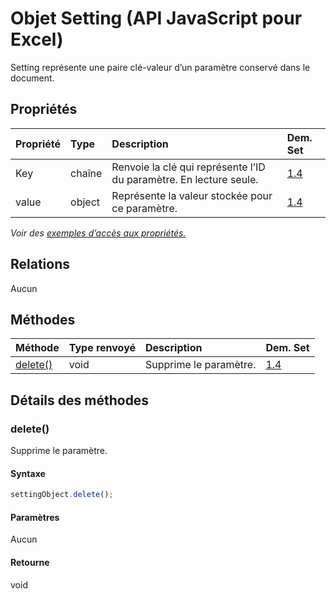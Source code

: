 # <a name="setting-object-javascript-api-for-excel"></a>Objet Setting (API JavaScript pour Excel)

Setting représente une paire clé-valeur d’un paramètre conservé dans le document.

## <a name="properties"></a>Propriétés

| Propriété       | Type    |Description| Dem. Set|
|:---------------|:--------|:----------|:----|
|Key|chaîne|Renvoie la clé qui représente l’ID du paramètre. En lecture seule.|[1.4](../requirement-sets/excel-api-requirement-sets.md)|
|value|object|Représente la valeur stockée pour ce paramètre.|[1.4](../requirement-sets/excel-api-requirement-sets.md)|

_Voir des [exemples d’accès aux propriétés.](#property-access-examples)_

## <a name="relationships"></a>Relations
Aucun


## <a name="methods"></a>Méthodes

| Méthode           | Type renvoyé    |Description| Dem. Set|
|:---------------|:--------|:----------|:----|
|[delete()](#delete)|void|Supprime le paramètre.|[1.4](../requirement-sets/excel-api-requirement-sets.md)|

## <a name="method-details"></a>Détails des méthodes


### <a name="delete"></a>delete()
Supprime le paramètre.

#### <a name="syntax"></a>Syntaxe
```js
settingObject.delete();
```

#### <a name="parameters"></a>Paramètres
Aucun

#### <a name="returns"></a>Retourne
void

